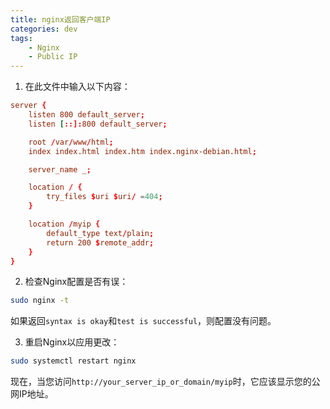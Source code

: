 ```yaml
---
title: nginx返回客户端IP
categories: dev
tags: 
    - Nginx
    - Public IP
---
```



1. 在此文件中输入以下内容：

```conf
server {
    listen 800 default_server;
    listen [::]:800 default_server;

    root /var/www/html;
    index index.html index.htm index.nginx-debian.html;

    server_name _;

    location / {
        try_files $uri $uri/ =404;
    }

    location /myip {
        default_type text/plain;
        return 200 $remote_addr;
    }
}
```

2. 检查Nginx配置是否有误：

```bash
sudo nginx -t
```

如果返回`syntax is okay`和`test is successful`，则配置没有问题。

3. 重启Nginx以应用更改：

```bash
sudo systemctl restart nginx
```

现在，当您访问`http://your_server_ip_or_domain/myip`时，它应该显示您的公网IP地址。